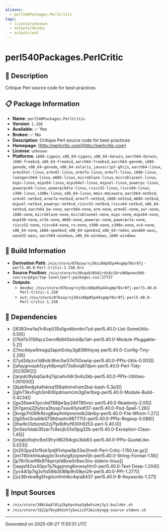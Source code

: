 ```yaml
---
aliases:
  - perl540Packages.PerlCritic
tags:
  - license/unknown
  - outputs/devdoc
  - outputs/out
---
```


# perl540Packages.PerlCritic

## 📝 Description

Critique Perl source code for best-practices

## 📋 Package Information

- **Name**: `perl540Packages.PerlCritic`
- **Version**: `1.150`
- **Available**: ✅ Yes
- **Broken**: ✅ No
- **Description**: Critique Perl source code for best-practices
- **Homepage**: [http://perlcritic.com](http://perlcritic.com)
- **License**: `unknown`
- **Platforms**: `i686-cygwin`, `x86_64-cygwin`, `x86_64-darwin`, `aarch64-darwin`, `i686-freebsd`, `x86_64-freebsd`, `aarch64-freebsd`, `aarch64-genode`, `i686-genode`, `x86_64-genode`, `x86_64-solaris`, `javascript-ghcjs`, `aarch64-linux`, `armv5tel-linux`, `armv6l-linux`, `armv7a-linux`, `armv7l-linux`, `i686-linux`, `loongarch64-linux`, `m68k-linux`, `microblaze-linux`, `microblazeel-linux`, `mips-linux`, `mips64-linux`, `mips64el-linux`, `mipsel-linux`, `powerpc-linux`, `powerpc64-linux`, `powerpc64le-linux`, `riscv32-linux`, `riscv64-linux`, `s390-linux`, `s390x-linux`, `x86_64-linux`, `mmix-mmixware`, `aarch64-netbsd`, `armv6l-netbsd`, `armv7a-netbsd`, `armv7l-netbsd`, `i686-netbsd`, `m68k-netbsd`, `mipsel-netbsd`, `powerpc-netbsd`, `riscv32-netbsd`, `riscv64-netbsd`, `x86_64-netbsd`, `aarch64_be-none`, `aarch64-none`, `arm-none`, `armv6l-none`, `avr-none`, `i686-none`, `microblaze-none`, `microblazeel-none`, `mips-none`, `mips64-none`, `msp430-none`, `or1k-none`, `m68k-none`, `powerpc-none`, `powerpcle-none`, `riscv32-none`, `riscv64-none`, `rx-none`, `s390-none`, `s390x-none`, `vc4-none`, `x86_64-none`, `i686-openbsd`, `x86_64-openbsd`, `x86_64-redox`, `wasm64-wasi`, `wasm32-wasi`, `aarch64-windows`, `x86_64-windows`, `i686-windows`

## 🔧 Build Information

- **Derivation Path**: `/nix/store/07bzayrxj56zz88p05p44sgmp70sr8fj-perl5.40.0-Perl-Critic-1.150.drv`
- **Source Position**: `/nix/store/ns30sqxb36k8jrds8z18rv96bpnwc60d-source/pkgs/top-level/perl-packages.nix:27737`
- **Outputs**:
  - `devdoc`:  `/nix/store/07bzayrxj56zz88p05p44sgmp70sr8fj-perl5.40.0-Perl-Critic-1.150`
  - `out`:  `/nix/store/07bzayrxj56zz88p05p44sgmp70sr8fj-perl5.40.0-Perl-Critic-1.150`

## 🔗 Dependencies

- [[6383nw1wj1r4lvp035a1gvdibnnbn7zd-perl5.40.0-List-SomeUtils-0.59]]
- [[76d7s3158qcz2wrn9b845biick8jc1ah-perl5.40.0-Module-Pluggable-5.2]]
- [[7mc4dyw9msgq3apm5vlsy3g838hhiywj-perl5.40.0-Config-Tiny-2.29]]
- [[7yd2dyzvr1d8rdc9hm3w57n11i0xwiaj-perl5.40.0-PPIx-Utils-0.003]]
- [[afaygnvqxb1zyyh6pmp573s9viq87dpm-perl5.40.0-Perl-Tidy-20230912]]
- [[arpdcl9ybq0ai4q7sjcwhvh6r3n4s2kb-perl5.40.0-PPIx-Utilities-1.001000]]
- [[bjsb6wdjykafnkixq156qdvmxhsm2bai-bash-5.3p3]]
- [[gln73kvfvgh3m930pdmamcim3g0w1bxg-perl5.40.0-Module-Build-0.4234]]
- [[gx26aw43ycckd788ljw1py24if780vxc-perl5.40.0-Readonly-2.05]]
- [[h7gansj2j5ybca3hysp7xax40ylxdf37-perl5.40.0-Pod-Spell-1.26]]
- [[knqp7h08fk9zvg8wp1mhjnmnmlk2dmby-perl5.40.0-File-Which-1.27]]
- [[lg05nii3rxdiilk9739drashn98777l3-perl5.40.0-PPIx-Regexp-0.088]]
- [[lhw9cl3zbzmb2zj7fpi8dhxf930h9253-perl-5.40.0]]
- [[m0as1slabi35zar7c8scjb33s0lpg32b-perl5.40.0-Exception-Class-1.45]]
- [[mjqbzlhqhc9zd3fryr86294rglx3kb83-perl5.40.0-PPIx-QuoteLike-0.023]]
- [[n203pyd3rf9zk1pdj91xhpw9p33w2hm6-Perl-Critic-1.150.tar.gz]]
- [[nrl785rkhhkakqybr3xvhzg8zzpwm1jh-perl5.40.0-String-Format-1.18]]
- [[p76r0cwlf6k97ibprrpfd8xw0r8wc3nx-stdenv-linux]]
- [[wpjsf42sx50pv7p7kgpjnmg6mwsyhhr0-perl5.40.0-Test-Deep-1.204]]
- [[yv44i1p7lg3vfis59ib3088p9n59pn29-perl5.40.0-PPI-1.277]]
- [[zz36rskw8g5fvgilcmfmhlkc4qra8437-perl5.40.0-B-Keywords-1.27]]

## 📁 Input Sources

- `/nix/store/380ibq4l01y2bphpsdxp5q9w5szmj3y1-builder.sh`
- `/nix/store/l622p70vy8k5sh7y5wizi5f2mic6ynpg-source-stdenv.sh`

---
*Generated on 2025-09-27 11:55:51 UTC*
